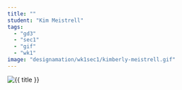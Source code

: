 ```yaml
---
title: ""
student: "Kim Meistrell"
tags:
  - "gd3"
  - "sec1"
  - "gif"
  - "wk1"
image: "designamation/wk1sec1/kimberly-meistrell.gif"
---
```


<img src="{{urls.media}}/{{ image }}" alt="{{ title }}"/>

